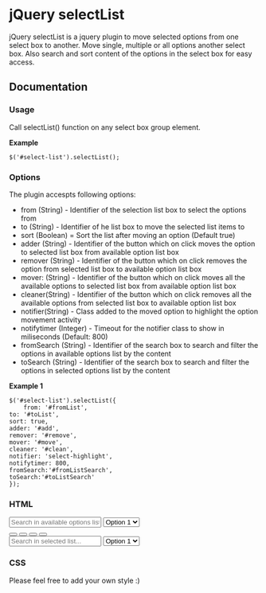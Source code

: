 # jQuery selectList
jQuery selectList is a jquery plugin to move selected options from one select box to another. Move single, multiple or all options another select box. Also search and sort content of the options in the select box for easy access.

## Documentation
### Usage
Call selectList() function on any select box group element.

__Example__

	$('#select-list').selectList();

### Options
The plugin accespts following options:

* from (String) - Identifier of the selection list box to select the options from
* to (String) - Identifier of he list box to move the selected list items to
* sort (Boolean) = Sort the list after moving an option (Default true)
* adder (String) - Identifier of the button which on click moves the option to selected list box from available option list box
* remover (String) - Identifier of the button which on click removes the option from selected list box to available option list box
* mover: (String) - Identifier of the button which on click moves all the available options to selected list box from available option list box
* cleaner(String) - Identifier of the button which on click removes all the available options from selected list box to available option list box
* notifier(String) - Class added to the moved option to highlight the option movement activity
* notifytimer (Integer) - Timeout for the notifier class to show in miliseconds (Default: 800)
* fromSearch (String) - Identifier of the search box to search and filter the options in available options list by the content
* toSearch (String) - Identifier of the search box to search and filter the options in selected options list by the content

__Example 1__

	$('#select-list').selectList({
		from: '#fromList',
    to: '#toList',
    sort: true,
    adder: '#add',
    remover: '#remove',
    mover: '#move',
    cleaner: '#clean',
    notifier: 'select-highlight',
    notifytimer: 800,
    fromSearch:'#fromListSearch',
    toSearch:'#toListSearch'
	});

### HTML

<div id="select-list">
	<input type="text" id="fromListSearch" name="" placeholder="Search in available options list...">
	<select id="fromList">
		<option>Option 1</option>
		<option>Option 2</option>
		......
	</select>
	<div class="buttons">
		<button type="button" id="move"></button>
		<button type="button" id="add"></button>
		<button type="button" id="remove"></button>
		<button type="button" id="clean"></button>
	</div>
	<input type="text" id="toListSearch" name="" placeholder="Search in selected list...">
	<select id="toList">
		<option>Option 1</option>
		<option>Option 2</option>
		......
	</select>

### CSS
Please feel free to add your own style :)